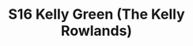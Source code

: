 ---
title: S16 Kelly Green (The Kelly Rowlands)
permalink: "/teams/s16-kelly-green"
members:
- Jordan Anderson - Captain
- Sean Holihan - QB
- Derek Brown
- Rob Douglas
- Daniel Erkenbrack
- Mike Hess
- Bob Hukill
- Alex Martello
- Justin Parker
- Dameron Rendell
- John Riley
- Chuck
teamid: 6352
name: S16 Kelly Green
color: The Kelly Rowlands
division: ''
---